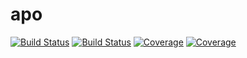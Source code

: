 # apo

[![Build Status](https://travis-ci.com/onButtonUp/apo.jl.svg?branch=master)](https://travis-ci.com/onButtonUp/apo.jl)
[![Build Status](https://ci.appveyor.com/api/projects/status/github/onButtonUp/apo.jl?svg=true)](https://ci.appveyor.com/project/onButtonUp/apo-jl)
[![Coverage](https://codecov.io/gh/onButtonUp/apo.jl/branch/master/graph/badge.svg)](https://codecov.io/gh/onButtonUp/apo.jl)
[![Coverage](https://coveralls.io/repos/github/onButtonUp/apo.jl/badge.svg?branch=master)](https://coveralls.io/github/onButtonUp/apo.jl?branch=master)
